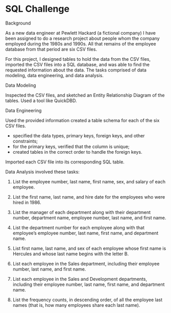 # SQL Challenge

Background

As a new data engineer at Pewlett Hackard (a fictional company) I have been assigned to do a research project about people whom the company employed during the 1980s and 1990s. All that remains of the employee database from that period are six CSV files.

For this project, I designed tables to hold the data from the CSV files, imported the CSV files into a SQL database, and  was able to find the requested information about the data. The tasks comprised of data modeling, data engineering, and data analysis. 

Data Modeling

Inspected the CSV files, and sketched an Entity Relationship Diagram of the tables. Used a tool like QuickDBD. 

Data Engineering

Used the provided information created a table schema for each of the six CSV files. 
  - specified the data types, primary keys, foreign keys, and other constraints; 
  - for the primary keys, verified that the column is unique;
  - created tables in the correct order to handle the foreign keys.

Imported each CSV file into its corresponding SQL table.

Data Analysis involved these tasks: 

1. List the employee number, last name, first name, sex, and salary of each employee.

2. List the first name, last name, and hire date for the employees who were hired in 1986.

3. List the manager of each department along with their department number, department name, employee number, last name, and first name.

4. List the department number for each employee along with that employee’s employee number, last name, first name, and department name.

5. List first name, last name, and sex of each employee whose first name is Hercules and whose last name begins with the letter B.

6. List each employee in the Sales department, including their employee number, last name, and first name.

7. List each employee in the Sales and Development departments, including their employee number, last name, first name, and department name.

8. List the frequency counts, in descending order, of all the employee last names (that is, how many employees share each last name).






